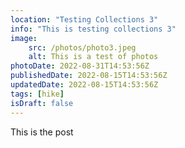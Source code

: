 ```yaml
---
location: "Testing Collections 3"
info: "This is testing collections 3"
image:
    src: /photos/photo3.jpeg
    alt: This is a test of photos
photoDate: 2022-08-31T14:53:56Z   
publishedDate: 2022-08-15T14:53:56Z
updatedDate: 2022-08-15T14:53:56Z
tags: [hike] 
isDraft: false
---
```


This is the post
